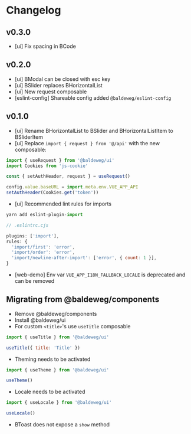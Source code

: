 # Changelog

## v0.3.0

- [ui] Fix spacing in BCode

## v0.2.0

- [ui] BModal can be closed with esc key
- [ui] BSlider replaces BHorizontalList
- [ui] New request composable
- [eslint-config] Shareable config added `@baldeweg/eslint-config`

## v0.1.0

- [ui] Rename BHorizontalList to BSlider and BHorizontalListItem to BSliderItem
- [ui] Replace `import { request } from '@/api'` with the new composable:

```js
import { useRequest } from '@baldeweg/ui'
import Cookies from 'js-cookie'

const { setAuthHeader, request } = useRequest()

config.value.baseURL = import.meta.env.VUE_APP_API
setAuthHeader(Cookies.get('token'))
```

- [ui] Recommended lint rules for imports

```js
yarn add eslint-plugin-import

// .eslintrc.cjs

plugins: ['import'],
rules: {
  'import/first': 'error',
  'import/order': 'error',
  'import/newline-after-import': ['error', { count: 1 }],
}
```

- [web-demo] Env var `VUE_APP_I18N_FALLBACK_LOCALE` is deprecated and can be removed

## Migrating from @baldeweg/components

- Remove @baldeweg/components
- Install @baldeweg/ui
- For custom `<title>`'s use `useTitle` composable

```js
import { useTitle } from '@baldeweg/ui'

useTitle({ title: 'Title' })
```

- Theming needs to be activated

```js
import { useTheme } from '@baldeweg/ui'

useTheme()
```

- Locale needs to be activated

```js
import { useLocale } from '@baldeweg/ui'

useLocale()
```

- BToast does not expose a `show` method
